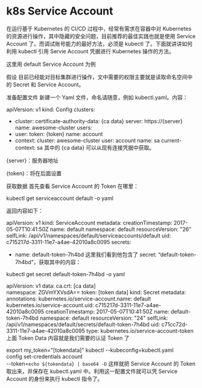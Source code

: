 # k8s Service Account

在运行基于 Kubernetes 的 CI/CD 过程中，经常有需求在容器中对 Kubernetes 的资源进行操作，其中隐藏的安全问题，目前推荐的最佳实践也就是使用 Service Account 了。而调试账号能力的最好方法，必须是 kubectl 了。下面就讲讲如何利用 kubectl 引用 Servie Account 凭据进行 Kubernetes 操作的方法。

这里用 default Service Account 为例

假设
目前已经能对目标集群进行操作，文中需要的权限主要就是读取命名空间中的 Secret 和 Service Account。

准备配置文件
新建一个 Yaml 文件，命名请随意，例如 kubectl.yaml。内容：

apiVersion: v1
kind: Config
clusters:
- cluster:
    certificate-authority-data: {ca data}
    server: https://{server}
  name: awesome-cluster
users:
- user:
    token: {token}
  name: account
- context:
    cluster: awesome-cluster
    user: account
  name: sa
current-context: sa
其中的 {ca data} 可以从现有连接凭据中获取。

{server}：服务器地址

{token}：将在后面设置

获取数据
首先查看 Service Account 的 Token 在哪里：

kubectl get serviceaccount default -o yaml

返回内容如下：

apiVersion: v1
kind: ServiceAccount
metadata:
  creationTimestamp: 2017-05-07T10:41:50Z
  name: default
  namespace: default
  resourceVersion: "26"
  selfLink: /api/v1/namespaces/default/serviceaccounts/default
  uid: c715217d-3311-11e7-a4ae-42010a8c0095
secrets:
- name: default-token-7h4bd
这里我们看到他包含了 secret: “default-token-7h4bd”，获取其中的内容：

kubectl get secret default-token-7h4bd -o yaml

apiVersion: v1
data:
  ca.crt: [ca data]   
  namespace: ZGVmYXVsdA==
  token: [token data]
  kind: Secret
metadata:
  annotations:
    kubernetes.io/service-account.name: default
    kubernetes.io/service-account.uid: c715217d-3311-11e7-a4ae-42010a8c0095
  creationTimestamp: 2017-05-07T10:41:50Z
  name: default-token-7h4bd
  namespace: default
  resourceVersion: "24"
  selfLink: /api/v1/namespaces/default/secrets/default-token-7h4bd
  uid: c71cc72d-3311-11e7-a4ae-42010a8c0095
type: kubernetes.io/service-account-token
上面 Token Data 内容就是我们需要的认证 Token 了

export my_token="[tokendata]"
kubectl --kubeconfig=kubectl.yaml \
config set-credentials account \
--token=`echo ${tokendata} | base64 -D`
这样就把 Service Account 的 Token 取出来，并保存在 kubectl.yaml 中。利用这一配置文件就可以凭 Service Account 的身份来执行 kubectl 指令了。
